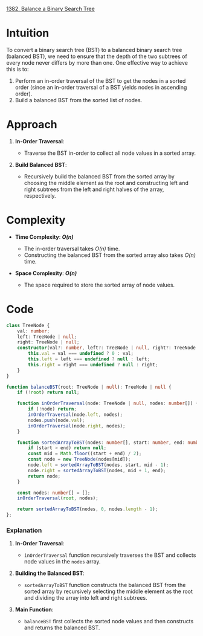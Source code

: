 [1382. Balance a Binary Search Tree](https://leetcode.com/problems/balance-a-binary-search-tree/)

# Intuition

To convert a binary search tree (BST) to a balanced binary search tree (balanced BST), we need to ensure that the depth of the two subtrees of every node never differs by more than one. One effective way to achieve this is to:
1. Perform an in-order traversal of the BST to get the nodes in a sorted order (since an in-order traversal of a BST yields nodes in ascending order).
2. Build a balanced BST from the sorted list of nodes.

# Approach

1. **In-Order Traversal**:
   - Traverse the BST in-order to collect all node values in a sorted array.

2. **Build Balanced BST**:
   - Recursively build the balanced BST from the sorted array by choosing the middle element as the root and constructing left and right subtrees from the left and right halves of the array, respectively.

# Complexity

- **Time Complexity**: ***O(n)***
  - The in-order traversal takes *O(n)* time.
  - Constructing the balanced BST from the sorted array also takes *O(n)* time.

- **Space Complexity**: ***O(n)***
  - The space required to store the sorted array of node values.

# Code

```typescript
class TreeNode {
    val: number;
    left: TreeNode | null;
    right: TreeNode | null;
    constructor(val?: number, left?: TreeNode | null, right?: TreeNode | null) {
        this.val = val === undefined ? 0 : val;
        this.left = left === undefined ? null : left;
        this.right = right === undefined ? null : right;
    }
}

function balanceBST(root: TreeNode | null): TreeNode | null {
    if (!root) return null;

    function inOrderTraversal(node: TreeNode | null, nodes: number[]) {
        if (!node) return;
        inOrderTraversal(node.left, nodes);
        nodes.push(node.val);
        inOrderTraversal(node.right, nodes);
    }

    function sortedArrayToBST(nodes: number[], start: number, end: number): TreeNode | null {
        if (start > end) return null;
        const mid = Math.floor((start + end) / 2);
        const node = new TreeNode(nodes[mid]);
        node.left = sortedArrayToBST(nodes, start, mid - 1);
        node.right = sortedArrayToBST(nodes, mid + 1, end);
        return node;
    }

    const nodes: number[] = [];
    inOrderTraversal(root, nodes);

    return sortedArrayToBST(nodes, 0, nodes.length - 1);
};

```

### Explanation

1. **In-Order Traversal**:
   - `inOrderTraversal` function recursively traverses the BST and collects node values in the `nodes` array.

2. **Building the Balanced BST**:
   - `sortedArrayToBST` function constructs the balanced BST from the sorted array by recursively selecting the middle element as the root and dividing the array into left and right subtrees.

3. **Main Function**:
   - `balanceBST` first collects the sorted node values and then constructs and returns the balanced BST.